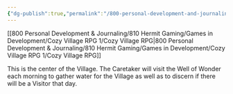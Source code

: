```yaml
---
{"dg-publish":true,"permalink":"/800-personal-development-and-journaling/810-hermit-gaming/games-in-development/cozy-village-rpg-1/building-types/well-of-wonder/"}
---
```


[[800 Personal Development & Journaling/810 Hermit Gaming/Games in Development/Cozy Village RPG 1/Cozy Village RPG\|800 Personal Development & Journaling/810 Hermit Gaming/Games in Development/Cozy Village RPG 1/Cozy Village RPG]]

This is the center of the Village.  The Caretaker will visit the Well of Wonder each morning to gather water for the Village as well as to discern if there will be a Visitor that day.